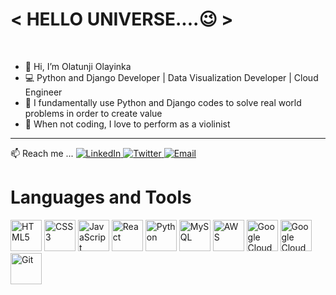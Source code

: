 <h1> &lt; HELLO UNIVERSE....😉 &gt; </HELLO> </h1>
<br />
<ul>
  <li>👋 Hi, I’m Olatunji Olayinka</li>
  <li>💻 Python and Django Developer | Data Visualization Developer | Cloud Engineer</li>
  <li>👀 I fundamentally use Python and Django codes to solve real world problems in order to create value</li>
  <li>🎻 When not coding, I love to perform as a violinist</li>
</ul>

<hr />

<div align="left">📫 Reach me ...
  <a href="https://www.linkedin.com/in/olatunji-olayinka-coder/" target="_blank">
    <img src="https://img.shields.io/badge/-LinkedIn-blue?style=flat&logo=linkedin&logoColor=white" alt="LinkedIn">
  </a>
  <a href="https://twitter.com/YinkaCoder" target="_blank">
    <img src="https://img.shields.io/badge/-Twitter-1ca0f1?style=flat&logo=twitter&logoColor=white" alt="Twitter">
  </a>
  <a href="mailto:olatunji.weber@gmail.com">
    <img src="https://img.shields.io/badge/-Email-c14438?style=flat&logo=mail.ru&logoColor=white" alt="Email">
  </a>
</div>


<h1>Languages and Tools</h1>
<div>
  <!-- HTML5 Icon -->
<img src="https://cdn.jsdelivr.net/gh/devicons/devicon/icons/html5/html5-original-wordmark.svg" alt="HTML5" width="50" height="50">

<!-- CSS3 Icon -->
<img src="https://cdn.jsdelivr.net/gh/devicons/devicon/icons/css3/css3-original-wordmark.svg" alt="CSS3" width="50" height="50">

<!-- JavaScript Icon -->
<img src="https://cdn.jsdelivr.net/gh/devicons/devicon/icons/javascript/javascript-original.svg" alt="JavaScript" width="50" height="50">

<!-- React Icon -->
<img src="https://cdn.jsdelivr.net/gh/devicons/devicon/icons/react/react-original-wordmark.svg" alt="React" width="50" height="50">

<!-- Python Icon -->
<img src="https://cdn.jsdelivr.net/gh/devicons/devicon/icons/python/python-original-wordmark.svg" alt="Python" width="50" height="50">

<!-- MySQL Icon -->
<img src="https://cdn.jsdelivr.net/gh/devicons/devicon/icons/mysql/mysql-original-wordmark.svg" alt="MySQL" width="50" height="50">

<!-- AWS Icon -->
<img src="https://cdn.jsdelivr.net/gh/devicons/devicon/icons/amazonwebservices/amazonwebservices-original-wordmark.svg" alt="AWS" width="50" height="50">

<!-- Google Cloud Platform Icon -->
<img src="https://cdn.jsdelivr.net/gh/devicons/devicon/icons/googlecloud/googlecloud-original-wordmark.svg" alt="Google Cloud Platform" width="50" height="50">

<!-- Linux Icon -->
<img src="https://cdn.jsdelivr.net/gh/devicons/devicon/icons/linux/linux-original-wordmark.svg" alt="Google Cloud Platform" width="50" height="50">

<!-- Git Icon -->
<img src="https://cdn.jsdelivr.net/gh/devicons/devicon/icons/git/git-original-wordmark.svg" alt="Git" width="50" height="50">

</div>





<!---
olatunji-weber/olatunji-weber is a ✨ special ✨ repository because its `README.md` (this file) appears on your GitHub profile.
You can click the Preview link to take a look at your changes.
--->
